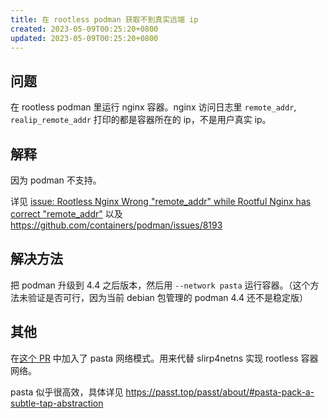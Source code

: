 ```yaml
---
title: 在 rootless podman 获取不到真实远端 ip
created: 2023-05-09T00:25:20+0800
updated: 2023-05-09T00:25:20+0800
---
```



## 问题

在 rootless podman 里运行 nginx 容器。nginx 访问日志里 `remote_addr`, `realip_remote_addr` 打印的都是容器所在的 ip，不是用户真实 ip。

## 解释

因为 podman 不支持。

详见 [issue: Rootless Nginx Wrong "remote_addr" while Rootful Nginx has correct "remote_addr"](https://github.com/containers/podman/issues/17765) 以及 https://github.com/containers/podman/issues/8193

## 解决方法

把 podman 升级到 4.4 之后版本，然后用 `--network pasta` 运行容器。（这个方法未验证是否可行，因为当前 debian 包管理的 podman 4.4 还不是稳定版）

## 其他

在[这个 PR](https://github.com/containers/podman/pull/16141) 中加入了 pasta 网络模式。用来代替 slirp4netns 实现 rootless 容器网络。

pasta 似乎很高效，具体详见 https://passt.top/passt/about/#pasta-pack-a-subtle-tap-abstraction
